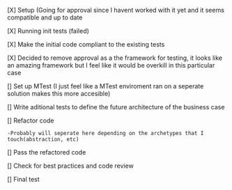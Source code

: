 [X] Setup (Going for approval since I havent worked with it yet and it seems compatible and up to date

[X]  Running init tests (failed)

[X] Make the initial code compliant to the existing tests

[X] Decided to remove approval as a the framework for testing, it looks like an amazing framework but I feel like it would be overkill in this particular case

[] Set up MTest (I just feel like a MTest enviroment ran on a seperate solution makes this more accesible)

[] Write aditional tests to define the future architecture of the business case

[] Refactor code

    -Probably will seperate here depending on the archetypes that I touch(abstraction, etc)
    
[] Pass the refactored code

[] Check for best practices and code review

[] Final test
